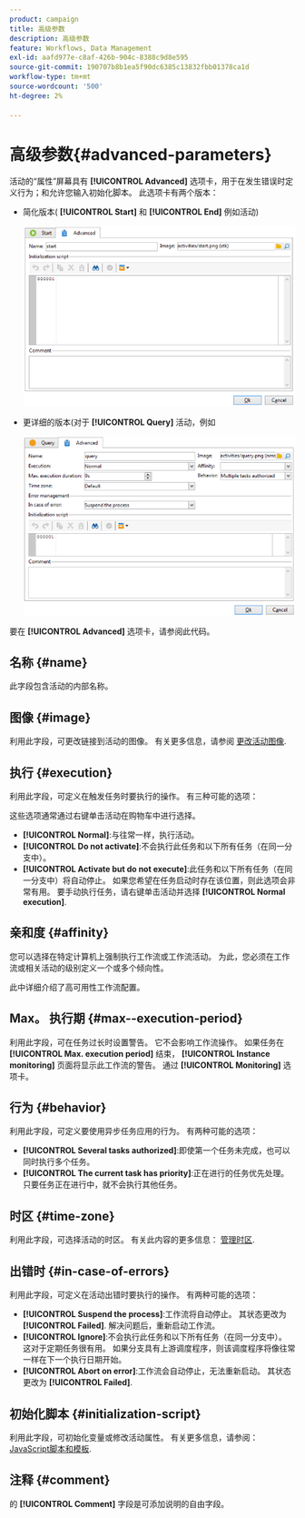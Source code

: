 ```yaml
---
product: campaign
title: 高级参数
description: 高级参数
feature: Workflows, Data Management
exl-id: aafd977e-c8af-426b-904c-8388c9d8e595
source-git-commit: 190707b8b1ea5f90dc6385c13832fbb01378ca1d
workflow-type: tm+mt
source-wordcount: '500'
ht-degree: 2%

---
```


# 高级参数{#advanced-parameters}



活动的“属性”屏幕具有 **[!UICONTROL Advanced]** 选项卡，用于在发生错误时定义行为；和允许您输入初始化脚本。 此选项卡有两个版本：

* 简化版本( **[!UICONTROL Start]** 和 **[!UICONTROL End]** 例如活动)

   ![](assets/wf-advanced-basic.png)

* 更详细的版本(对于 **[!UICONTROL Query]** 活动，例如

   ![](assets/wf-advanced-full.png)

要在 **[!UICONTROL Advanced]** 选项卡，请参阅此代码。

## 名称 {#name}

此字段包含活动的内部名称。

## 图像 {#image}

利用此字段，可更改链接到活动的图像。 有关更多信息，请参阅 [更改活动图像](change-activity-images.md).

## 执行 {#execution}

利用此字段，可定义在触发任务时要执行的操作。 有三种可能的选项：

这些选项通常通过右键单击活动在购物车中进行选择。

* **[!UICONTROL Normal]**:与往常一样，执行活动。
* **[!UICONTROL Do not activate]**:不会执行此任务和以下所有任务（在同一分支中）。
* **[!UICONTROL Activate but do not execute]**:此任务和以下所有任务（在同一分支中）将自动停止。 如果您希望在任务启动时存在该位置，则此选项会非常有用。 要手动执行任务，请右键单击活动并选择 **[!UICONTROL Normal execution]**.

## 亲和度 {#affinity}

您可以选择在特定计算机上强制执行工作流或工作流活动。 为此，您必须在工作流或相关活动的级别定义一个或多个倾向性。

此中详细介绍了高可用性工作流配置。


## Max。 执行期 {#max--execution-period}

利用此字段，可在任务过长时设置警告。 它不会影响工作流操作。 如果任务在 **[!UICONTROL Max. execution period]** 结束， **[!UICONTROL Instance monitoring]** 页面将显示此工作流的警告。 通过 **[!UICONTROL Monitoring]** 选项卡。

## 行为 {#behavior}

利用此字段，可定义要使用异步任务应用的行为。 有两种可能的选项：

* **[!UICONTROL Several tasks authorized]**:即使第一个任务未完成，也可以同时执行多个任务。
* **[!UICONTROL The current task has priority]**:正在进行的任务优先处理。 只要任务正在进行中，就不会执行其他任务。

## 时区 {#time-zone}

利用此字段，可选择活动的时区。 有关此内容的更多信息： [管理时区](managing-time-zones.md).

## 出错时 {#in-case-of-errors}

利用此字段，可定义在活动出错时要执行的操作。 有两种可能的选项：

* **[!UICONTROL Suspend the process]**:工作流将自动停止。 其状态更改为 **[!UICONTROL Failed]**. 解决问题后，重新启动工作流。
* **[!UICONTROL Ignore]**:不会执行此任务和以下所有任务（在同一分支中）。 这对于定期任务很有用。 如果分支具有上游调度程序，则该调度程序将像往常一样在下一个执行日期开始。
* **[!UICONTROL Abort on error]**:工作流会自动停止，无法重新启动。 其状态更改为 **[!UICONTROL Failed]**.

## 初始化脚本 {#initialization-script}

利用此字段，可初始化变量或修改活动属性。 有关更多信息，请参阅： [JavaScript脚本和模板](javascript-scripts-and-templates.md).

## 注释 {#comment}

的 **[!UICONTROL Comment]** 字段是可添加说明的自由字段。
